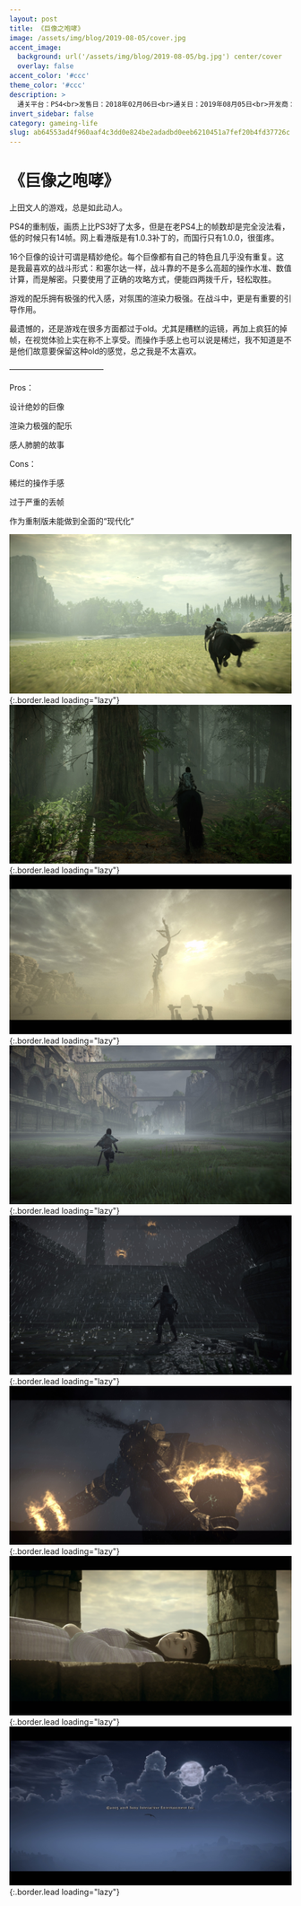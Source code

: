```yaml
---
layout: post
title: 《巨像之咆哮》
image: /assets/img/blog/2019-08-05/cover.jpg
accent_image: 
  background: url('/assets/img/blog/2019-08-05/bg.jpg') center/cover
  overlay: false
accent_color: '#ccc'
theme_color: '#ccc'
description: >
  通关平台：PS4<br>发售日：2018年02月06日<br>通关日：2019年08月05日<br>开发商：蓝点游戏工作室<br>发行商：SIE<br>个人评分：90
invert_sidebar: false
category: gameing-life
slug: ab64553ad4f960aaf4c3dd0e824be2adadbd0eeb6210451a7fef20b4fd37726c
---
```


# 《巨像之咆哮》

上田文人的游戏，总是如此动人。

PS4的重制版，画质上比PS3好了太多，但是在老PS4上的帧数却是完全没法看，低的时候只有14帧。网上看港版是有1.0.3补丁的，而国行只有1.0.0，很蛋疼。

16个巨像的设计可谓是精妙绝伦。每个巨像都有自己的特色且几乎没有重复。这是我最喜欢的战斗形式：和塞尔达一样，战斗靠的不是多么高超的操作水准、数值计算，而是解密。只要使用了正确的攻略方式，便能四两拨千斤，轻松取胜。

游戏的配乐拥有极强的代入感，对氛围的渲染力极强。在战斗中，更是有重要的引导作用。

最遗憾的，还是游戏在很多方面都过于old。尤其是糟糕的运镜，再加上疯狂的掉帧，在视觉体验上实在称不上享受。而操作手感上也可以说是稀烂，我不知道是不是他们故意要保留这种old的感觉，总之我是不太喜欢。

————————————

Pros：

设计绝妙的巨像

渲染力极强的配乐

感人肺腑的故事

Cons：

稀烂的操作手感

过于严重的丢帧

作为重制版未能做到全面的“现代化”

![](/assets/img/blog/2019-08-05/1.jpg){:.border.lead loading="lazy"}
![](/assets/img/blog/2019-08-05/2.jpg){:.border.lead loading="lazy"}
![](/assets/img/blog/2019-08-05/3.jpg){:.border.lead loading="lazy"}
![](/assets/img/blog/2019-08-05/4.jpg){:.border.lead loading="lazy"}
![](/assets/img/blog/2019-08-05/5.jpg){:.border.lead loading="lazy"}
![](/assets/img/blog/2019-08-05/6.jpg){:.border.lead loading="lazy"}
![](/assets/img/blog/2019-08-05/7.jpg){:.border.lead loading="lazy"}
![](/assets/img/blog/2019-08-05/8.jpg){:.border.lead loading="lazy"}

